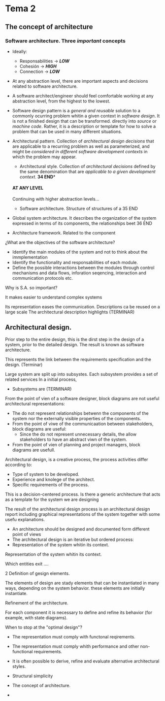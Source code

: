 

# Tema 2


## The concept of architecture


### Software architecture. Three _important_ concepts

- Ideally:
  - Responsabilities -> ***LOW***  
  - Cohesión -> ***HIGH***
  - Connection -> ***LOW***
 
- At any abstraction level, there are important aspects and decisions related to
  software architecture.
   
- A software architect/engineer should feel comfortable working at any abstraction level, from
  the highest to the lowest.
  
- Software design pattern is a _general and reusable_ solution to a commonly ocurring problem 
  whitin a given context in _software design_. It is not a finished design that can be transformed.
  directly into _source_ or _machine code_. Rather, it is a description or template for how to solve a problem that can be
  used in many different situations.
  
- Architectural pattern. Collection of _architectural design decisions_ that are applicable to a recurring problem as well as parameterized,
  and might be _considered in different software development contexts_ in which the problem may appear.
  
  - Architectural style. Collection of _architectural decisions_ defined by the same denomination that are _applicable to a given development context_. **34 END***
  
  
  #### AT ANY LEVEL 
  
  Continuing with higher abstraction levels...
  - Software architecture. Structure of structures of a 35 END
  
  
 - Global system architecture. It describes the organization of the system expressed in terms of its components, the relationships beet 36 END


- Architecture framework. Related to the component


¿What are the objectives of the software architecture?

- Identify the main modules of the system and not to think about the immplementation
- Identify the functionality and responsabilities of each module.
- Define the possible interactions between the modules through control mechanisms and data flows, inforation seqencing, interaction and communication protocols etc.

Why is S.A. so important?

It makes easier to understand complex systems

Its representation eases the communication.
Descriptions ca be reused on a large scale
The architectural description highlights (TERMINAR)

## Architectural design.
Prior step to the entire design, this is the dirst step in the design of a system, prior to the detailed design. The result is known as software architecture.

This represents the link between the requirements specification and the design.
(Terminar)

Large system are split up into subsystes.
Each subsystem provides a set of related services
In a initial process,
  - Subsystems are (TERMINAR)

From the point of vien of a software designer, block diagrams are not useful architectural representations:
- The do not represent relationships betwenn the components of the system nor the externally visible properties of the components.
- From the point of viwe of the communicaation between stakeholders, block diagrams are useful:
  - Since the do not represent unnecessary details, the allow stakeholders to have an abstract viwn of the system.
- From the point of vien of planning and project managers, block diagrams are usefull.

Architectural design, is a creative process, the process activities differ according to:
- Type of system to be  developed.
- Experience and knolege of the architect.
- Specific requirements of the process.


This is a decision-centered process.
Is there a generic architecture that acts as a template for  the system we are designing

The result of the architectural design process is an architectural design report including graphical representations of the system together with some usefu explanations.
- An architecture should be designed and documented form different point of views
- The architectural design is an iterative but ordered process:
- Representation of the system whitin its context.


Representation of the system whitin its context.

Which entities exit ....


2 Definition of gesign elements.

The elements of design are stady elements that can be instantiated in many ways, depending on the system behavior. these elements are initially instantiate.


Refinement of the architecture.

For each component it is necessary to define and refine its behavior (for example, with state diagrams).

When to stop at the "optimal design"?

- The representation must comply with functonal reqirements.
- The representation must comply whith performance and other non-functional requirements.
- It is often possible to derive, refine and evaluate alternative architectural styles.
- Structural simplicity

- The concept of architecture.
- 

